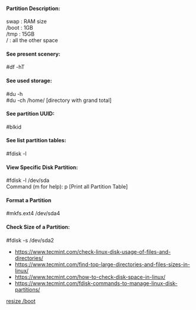 #### Partition Description:
swap : RAM size\
/boot : 1GB\
/tmp : 15GB\
/ : all the other space

#### See present scenery:
#df -hT

#### See used storage:
#du -h\
#du -ch /home/ [directory with grand total]

#### See partition UUID:
#blkid

#### See list partition tables:
#fdisk -l

#### View Specific Disk Partition:
#fdisk -l /dev/sda\
Command (m for help): p [Print all Partition Table]

#### Format a Partition
#mkfs.ext4 /dev/sda4

#### Check Size of a Partition:
#fdisk -s /dev/sda2



* https://www.tecmint.com/check-linux-disk-usage-of-files-and-directories/
* https://www.tecmint.com/find-top-large-directories-and-files-sizes-in-linux/
* https://www.tecmint.com/how-to-check-disk-space-in-linux/
* https://www.tecmint.com/fdisk-commands-to-manage-linux-disk-partitions/

[resize /boot](https://askubuntu.com/questions/280211/how-do-i-resize-my-boot-partition#:~:text=Reboot%20the%20server%20to%20single,new%20size%20with%20additional%201GB.&text=df%20%2Dk%20should%20see%20%2Fboot,to%20print%20the%20partition%20table)
